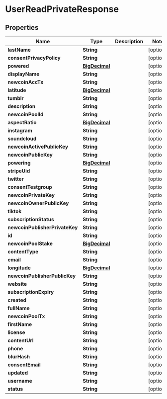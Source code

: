 
# UserReadPrivateResponse

## Properties
Name | Type | Description | Notes
------------ | ------------- | ------------- | -------------
**lastName** | **String** |  |  [optional]
**consentPrivacyPolicy** | **String** |  |  [optional]
**powered** | [**BigDecimal**](BigDecimal.md) |  |  [optional]
**displayName** | **String** |  |  [optional]
**newcoinAccTx** | **String** |  |  [optional]
**latitude** | [**BigDecimal**](BigDecimal.md) |  |  [optional]
**tumblr** | **String** |  |  [optional]
**description** | **String** |  |  [optional]
**newcoinPoolId** | **String** |  |  [optional]
**aspectRatio** | [**BigDecimal**](BigDecimal.md) |  |  [optional]
**instagram** | **String** |  |  [optional]
**soundcloud** | **String** |  |  [optional]
**newcoinActivePublicKey** | **String** |  |  [optional]
**newcoinPublicKey** | **String** |  |  [optional]
**powering** | [**BigDecimal**](BigDecimal.md) |  |  [optional]
**stripeUid** | **String** |  |  [optional]
**twitter** | **String** |  |  [optional]
**consentTestgroup** | **String** |  |  [optional]
**newcoinPrivateKey** | **String** |  |  [optional]
**newcoinOwnerPublicKey** | **String** |  |  [optional]
**tiktok** | **String** |  |  [optional]
**subscriptionStatus** | **String** |  |  [optional]
**newcoinPublisherPrivateKey** | **String** |  |  [optional]
**id** | **String** |  |  [optional]
**newcoinPoolStake** | [**BigDecimal**](BigDecimal.md) |  |  [optional]
**contentType** | **String** |  |  [optional]
**email** | **String** |  |  [optional]
**longitude** | [**BigDecimal**](BigDecimal.md) |  |  [optional]
**newcoinPublisherPublicKey** | **String** |  |  [optional]
**website** | **String** |  |  [optional]
**subscriptionExpiry** | **String** |  |  [optional]
**created** | **String** |  |  [optional]
**fullName** | **String** |  |  [optional]
**newcoinPoolTx** | **String** |  |  [optional]
**firstName** | **String** |  |  [optional]
**license** | **String** |  |  [optional]
**contentUrl** | **String** |  |  [optional]
**phone** | **String** |  |  [optional]
**blurHash** | **String** |  |  [optional]
**consentEmail** | **String** |  |  [optional]
**updated** | **String** |  |  [optional]
**username** | **String** |  |  [optional]
**status** | **String** |  |  [optional]




